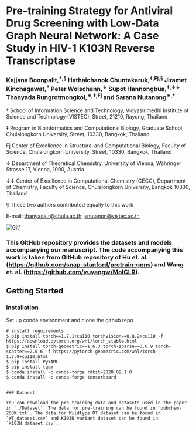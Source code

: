 # Pre-training Strategy for Antiviral Drug Screening with Low-Data Graph Neural Network: A Case Study in HIV-1 K103N Reverse Transcriptase

### Kajjana Boonpalit,<sup>†,§</sup> Hathaichanok Chuntakaruk,<sup>‡,Fj,§</sup> Jiramet Kinchagawat,<sup>†</sup> Peter Wolschann,<sup>↓</sup> Supot Hannongbua,<sup>‡,↓↓</sup> Thanyada Rungrotmongkol,<sup>∗,‡,Fj</sup> and Sarana Nutanong<sup>∗,†</sup>

† School of Information Science and Technology, Vidyasirimedhi Institute of Science and Technology (VISTEC), Street, 21210, Rayong, Thailand

‡ Program in Bioinformatics and Computational Biology, Graduate School, Chulalongkorn University, Street, 10330, Bangkok, Thailand

Fj Center of Excellence in Structural and Computational Biology, Faculty of Science, Chulalongkorn University, Street, 10330, Bangkok, Thailand

↓ Department of Theoretical Chemistry, University of Vienna, Währinger Strasse 17, Vienna, 1090, Austria

↓↓ Center of Excellence in Computational Chemistry (CECC), Department of Chemistry, Faculty of Science, Chulalongkorn University, Bangkok 10330, Thailand

§ These two authors contributed equally to this work

E-mail: thanyada.r@chula.ac.th; snutanon@vistec.ac.th

![Git1](https://github.com/user-attachments/assets/cf85bef7-c8fc-47ea-952f-37831b26883f)



### This GitHub repository provides the datasets and models accompanying our manuscript. The code accompanying this work is taken from GitHub repository of Hu et. al. (https://github.com/snap-stanford/pretrain-gnns) and Wang et. al. (https://github.com/yuyangw/MolCLR). 

## Getting Started

### Installation

Set up conda environment and clone the github repo

```
# install requirements
$ pip install torch==1.7.1+cu110 torchvision==0.8.2+cu110 -f https://download.pytorch.org/whl/torch_stable.html
$ pip install torch-geometric==1.6.3 torch-sparse==0.6.9 torch-scatter==2.0.6 -f https://pytorch-geometric.com/whl/torch-1.7.0+cu110.html
$ pip install PyYAML
$ pip install tqdm
$ conda install -c conda-forge rdkit=2020.09.1.0
$ conda install -c conda-forge tensorboard


### Dataset

You can download the pre-training data and datasets used in the paper in `./Dataset`. The data for pre-training can be found in `pubchem-250K.txt`. The data for Wildtype RT dataset can be found in `WT_dataset.csv` and K103N variant dataset can be found in `K103N_dataset.csv`.